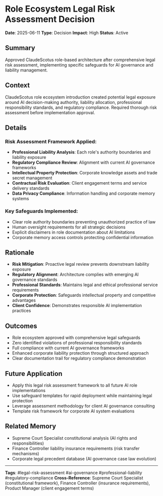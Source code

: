 # Role Ecosystem Legal Risk Assessment Decision

**Date**: 2025-06-11
**Type**: Decision
**Impact**: High
**Status**: Active

## Summary
Approved ClaudeScotus role-based architecture after comprehensive legal risk assessment, implementing specific safeguards for AI governance and liability management.

## Context
ClaudeScotus role ecosystem introduction created potential legal exposure around AI decision-making authority, liability allocation, professional responsibility standards, and regulatory compliance. Required thorough risk assessment before implementation approval.

## Details
### Risk Assessment Framework Applied:
- **Professional Liability Analysis**: Each role's authority boundaries and liability exposure
- **Regulatory Compliance Review**: Alignment with current AI governance frameworks
- **Intellectual Property Protection**: Corporate knowledge assets and trade secret management
- **Contractual Risk Evaluation**: Client engagement terms and service delivery standards
- **Data Privacy Compliance**: Information handling and corporate memory systems

### Key Safeguards Implemented:
- Clear role authority boundaries preventing unauthorized practice of law
- Human oversight requirements for all strategic decisions
- Explicit disclaimers in role documentation about AI limitations
- Corporate memory access controls protecting confidential information

## Rationale
- **Risk Mitigation**: Proactive legal review prevents downstream liability exposure
- **Regulatory Alignment**: Architecture complies with emerging AI governance standards
- **Professional Standards**: Maintains legal and ethical professional service requirements
- **Corporate Protection**: Safeguards intellectual property and competitive advantages
- **Client Confidence**: Demonstrates responsible AI implementation practices

## Outcomes
- Role ecosystem approved with comprehensive legal safeguards
- Zero identified violations of professional responsibility standards
- Full compliance with current AI governance frameworks
- Enhanced corporate liability protection through structured approach
- Clear documentation trail for regulatory compliance demonstration

## Future Application
- Apply this legal risk assessment framework to all future AI role implementations
- Use safeguard templates for rapid deployment while maintaining legal protection
- Leverage assessment methodology for client AI governance consulting
- Template risk framework for corporate AI system evaluations

## Related Memory
- Supreme Court Specialist constitutional analysis (AI rights and responsibilities)
- Finance Controller liability insurance requirements (risk transfer mechanisms)
- Corporate legal precedent database (AI governance case law evolution)

---
**Tags**: #legal-risk-assessment #ai-governance #professional-liability #regulatory-compliance
**Cross-Reference**: Supreme Court Specialist (constitutional framework), Finance Controller (insurance requirements), Product Manager (client engagement terms)
